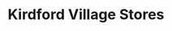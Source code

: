 ---
title: "Kirdford Village Stores"
url: /billingshurst/kirdford-village-stores/
shop: convenience
---